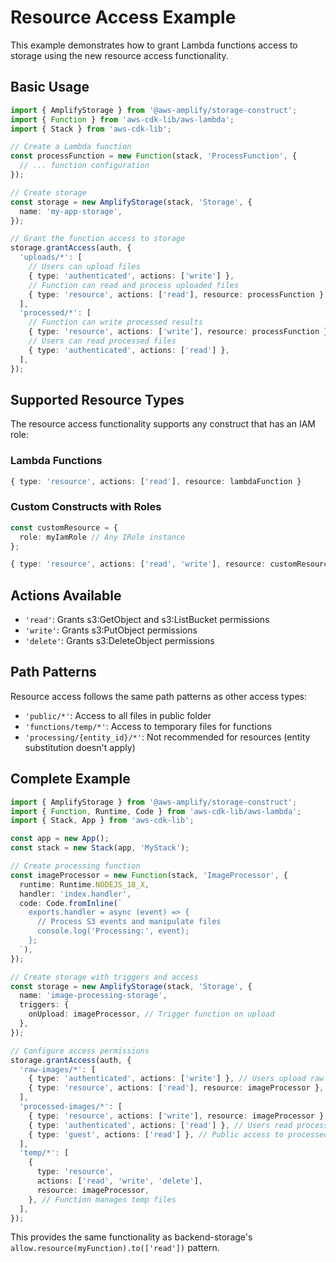 # Resource Access Example

This example demonstrates how to grant Lambda functions access to storage using the new resource access functionality.

## Basic Usage

```typescript
import { AmplifyStorage } from '@aws-amplify/storage-construct';
import { Function } from 'aws-cdk-lib/aws-lambda';
import { Stack } from 'aws-cdk-lib';

// Create a Lambda function
const processFunction = new Function(stack, 'ProcessFunction', {
  // ... function configuration
});

// Create storage
const storage = new AmplifyStorage(stack, 'Storage', {
  name: 'my-app-storage',
});

// Grant the function access to storage
storage.grantAccess(auth, {
  'uploads/*': [
    // Users can upload files
    { type: 'authenticated', actions: ['write'] },
    // Function can read and process uploaded files
    { type: 'resource', actions: ['read'], resource: processFunction },
  ],
  'processed/*': [
    // Function can write processed results
    { type: 'resource', actions: ['write'], resource: processFunction },
    // Users can read processed files
    { type: 'authenticated', actions: ['read'] },
  ],
});
```

## Supported Resource Types

The resource access functionality supports any construct that has an IAM role:

### Lambda Functions

```typescript
{ type: 'resource', actions: ['read'], resource: lambdaFunction }
```

### Custom Constructs with Roles

```typescript
const customResource = {
  role: myIamRole // Any IRole instance
};

{ type: 'resource', actions: ['read', 'write'], resource: customResource }
```

## Actions Available

- `'read'`: Grants s3:GetObject and s3:ListBucket permissions
- `'write'`: Grants s3:PutObject permissions
- `'delete'`: Grants s3:DeleteObject permissions

## Path Patterns

Resource access follows the same path patterns as other access types:

- `'public/*'`: Access to all files in public folder
- `'functions/temp/*'`: Access to temporary files for functions
- `'processing/{entity_id}/*'`: Not recommended for resources (entity substitution doesn't apply)

## Complete Example

```typescript
import { AmplifyStorage } from '@aws-amplify/storage-construct';
import { Function, Runtime, Code } from 'aws-cdk-lib/aws-lambda';
import { Stack, App } from 'aws-cdk-lib';

const app = new App();
const stack = new Stack(app, 'MyStack');

// Create processing function
const imageProcessor = new Function(stack, 'ImageProcessor', {
  runtime: Runtime.NODEJS_18_X,
  handler: 'index.handler',
  code: Code.fromInline(`
    exports.handler = async (event) => {
      // Process S3 events and manipulate files
      console.log('Processing:', event);
    };
  `),
});

// Create storage with triggers and access
const storage = new AmplifyStorage(stack, 'Storage', {
  name: 'image-processing-storage',
  triggers: {
    onUpload: imageProcessor, // Trigger function on upload
  },
});

// Configure access permissions
storage.grantAccess(auth, {
  'raw-images/*': [
    { type: 'authenticated', actions: ['write'] }, // Users upload raw images
    { type: 'resource', actions: ['read'], resource: imageProcessor }, // Function reads raw images
  ],
  'processed-images/*': [
    { type: 'resource', actions: ['write'], resource: imageProcessor }, // Function writes processed images
    { type: 'authenticated', actions: ['read'] }, // Users read processed images
    { type: 'guest', actions: ['read'] }, // Public access to processed images
  ],
  'temp/*': [
    {
      type: 'resource',
      actions: ['read', 'write', 'delete'],
      resource: imageProcessor,
    }, // Function manages temp files
  ],
});
```

This provides the same functionality as backend-storage's `allow.resource(myFunction).to(['read'])` pattern.
